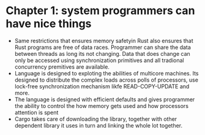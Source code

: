 # Chapter 1: system programmers can have nice things

- Same restrictions that ensures memory safetyin Rust also ensures that Rust programs are free of data races. Programmer can share the data between threads as long its not changing. Data that does
change can only be accessed using synchronization primitives and all tradional concurrency premitives are available.
- Language is designed to exploting the abilities of multicore machines. Its designed to distribute the complex loads across polls of processors, use lock-free synchronization mechanism likfe READ-COPY-UPDATE and more.
- The language is designed with efficient defaults and gives programmer the ability to control the how memory gets used and how processors attention is spent
- Cargo takes care of downloading the library, together with other dependent library it uses in turn and linking the whole lot together.
